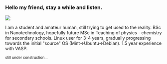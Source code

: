 <!--
**jkropacek/jkropacek** is a ✨ _special_ ✨ repository because its `README.md` (this file) appears on your GitHub profile.

Here are some ideas to get you started:

- 🔭 I’m currently working on ...
- 🌱 I’m currently learning ...
- 👯 I’m looking to collaborate on ...
- 🤔 I’m looking for help with ...
- 💬 Ask me about ...
- 📫 How to reach me: ...
- 😄 Pronouns: ...
- ⚡ Fun fact: ...
-->

### Hello my friend, stay a while and listen.
![](https://komarev.com/ghpvc/?username=jkropacek)

I am a student and amateur human, still trying to get used to the reality. BSc in Nanotechnology, hopefully future MSc in Teaching of physics - chemistry for secondary schools. Linux user for 3-4 years, gradually progressing towards the initial "source" OS (Mint->Ubuntu->Debian). 1.5 year experience with VASP.

<sub>still under construction...</sub>
